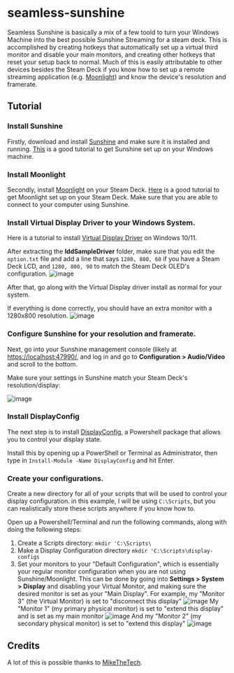 # seamless-sunshine
Seamless Sunshine is basically a mix of a few toold to turn your Windows Machine into the best possible Sunshine Streaming for a steam deck. This is accomplished by creating hotkeys that automatically set up a virtual third monitor and disable your main monitors, and creating other hotkeys that reset your setup back to normal. Much of this is easily attributable to other devices besides the Steam Deck if you know how to set up a remote streaming application (e.g. [Moonlight](https://github.com/moonlight-stream)) and know the device's resolution and framerate. 

## Tutorial
### Install Sunshine
Firstly, download and install [Sunshine](https://github.com/LizardByte/Sunshine) and make sure it is installed and running. [This](https://www.youtube.com/watch?v=Wb8j8Ojd4YQ) is a good tutorial to get Sunshine set up on your Windows machine.

### Install Moonlight
Secondly, install [Moonlight](https://github.com/moonlight-stream) on your Steam Deck. [Here](https://youtu.be/SewuUleDVug?si=4Pi-u2O48CuU6h6e&t=298) is a good tutorial to get Moonlight set up on your Steam Deck. Make sure that you are able to connect to your computer using Sunshine.

### Install Virtual Display Driver to your Windows System.
Here is a tutorial to install [Virtual Display Driver](https://www.youtube.com/watch?v=byfBWDnToYk) on Windows 10/11.

After extracting the **IddSampleDriver** folder, make sure that you edit the `option.txt` file and add a line that says `1280, 800, 60` if you have a Steam Deck LCD, and `1280, 800, 90` to match the Steam Deck OLED's configuration.
![image](https://github.com/user-attachments/assets/d3a14dfb-f610-4223-945a-46ac756414bc)

After that, go along with the Virtual Display driver install as normal for your system.

If everything is done correctly, you should have an extra monitor with a 1280x800 resolution.
![image](https://github.com/user-attachments/assets/dc6adb5a-fcd8-4d56-a082-1e3a66332583)


### Configure Sunshine for your resolution and framerate.
Next, go into your Sunshine management console (likely at [https://localhost:47990/](https://localhost:47990/), and log in and go to **Configuration > Audio/Video** and scroll to the bottom.

Make sure your settings in Sunshine match your Steam Deck's resolution/display:

![image](https://github.com/user-attachments/assets/23162299-4fc7-4365-82c6-2f62633b7a49)

### Install DisplayConfig
The next step is to install [DisplayConfig](https://www.powershellgallery.com/packages/DisplayConfig/2.0), a Powershell package that allows you to control your display state.

Install this by opening up a PowerShell or Terminal as Administrator, then type in `Install-Module -Name DisplayConfig` and hit Enter.

### Create your configurations.
Create a new directory for all of your scripts that will be used to control your display configuration. in this example, I will be using `C:\Scripts`, but you can realistically store these scripts anywhere if you know how to.

Open up a Powershell/Terminal and run the following commands, along with doing the following steps:
1. Create a Scripts directory:
  `mkdir 'C:\Scripts\`
2. Make a Display Configuration directory
  `mkdir 'C:\Scripts\display-configs`
3. Set your monitors to your "Default Configuration", which is essentially your regular monitor configuration when you are not using Sunshine/Moonlight. This can be done by going into **Settings > System > Display** and disabling your Virtual Monitor, and making sure the desired monitor is set as your "Main Display". 
   For example, my "Monitor 3" (the Virtual Monitor) is set to "disconnect this display"
   ![image](https://github.com/user-attachments/assets/52f87bda-378b-410d-947f-e5f16438d8ad)
   My "Monitor 1" (my primary physical monitor) is set to "extend this display" and is set as my main monitor
   ![image](https://github.com/user-attachments/assets/9edbd817-84c9-4ba3-8712-a6fc1afa52b1)
   And my "Monitor 2" (my secondary physical monitor) is set to "extend this display"
   ![image](https://github.com/user-attachments/assets/c3e4aa38-d3c1-48b1-bed8-03b537bf681e)
   




## Credits
A lot of this is possible thanks to [MikeTheTech](https://www.youtube.com/channel/UCZ0hznff92f_i1wpYyi7tPQ/join).
